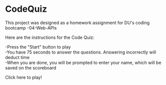 # CodeQuiz

This project was designed as a homework assignment for DU's coding bootcamp -04-Web-APIs

Here are the instructions for the Code Quiz:

-Press the "Start" button to play<br>
-You have 75 seconds to answer the questions. Answering incorrectly will deduct time<br>
-When you are done, you will be prompted to enter your name, which will be saved on the scoreboard<br>

Click here to play!
